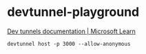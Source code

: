 devtunnel-playground
====================
[Dev tunnels documentation | Microsoft Learn](https://learn.microsoft.com/en-us/azure/developer/dev-tunnels/)

`devtunnel host -p 3000 --allow-anonymous`
